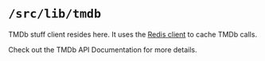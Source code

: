 # `/src/lib/tmdb`

TMDb stuff client resides here.
It uses the [Redis client](../redis/redis-wrapper.ts)
to cache TMDb calls.

Check out the TMDb API Documentation for more
details.